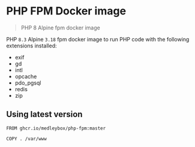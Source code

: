 # PHP FPM Docker image
> PHP 8 Alpine fpm docker image

PHP `8.3` Alpine `3.18` fpm docker image to run PHP code with the following extensions installed:
- exif
- gd
- intl
- opcache
- pdo_pgsql
- redis
- zip

## Using latest version
```
FROM ghcr.io/medleybox/php-fpm:master

COPY . /var/www
```
